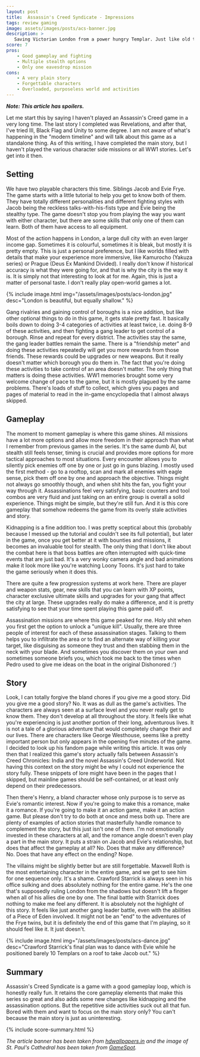 ```yaml
---
layout: post
title:  Assassin's Creed Syndicate - Impressions
tags: review gaming
image: assets/images/posts/acs-banner.jpg
description: >
   Saving Victorian London from a power hungry Templar. Just like old times.
score: 7
pros:
    - Good gameplay and fighting
    - Multiple stealth options
    - Only one eavesdrop mission
cons:
    - A very plain story
    - Forgettable characters
    - Overloaded, purposeless world and activities
---
```


***Note: This article has spoilers.***

Let me start this by saying I haven't played an Assassin's Creed game in a very long time. The last story I completed was Revelations, and after that, I've tried III, Black Flag and Unity to some degree. I am not aware of what's happening in the "modern timeline" and will talk about this game as a standalone thing. As of this writing, I have completed the main story, but I haven't played the various character side missions or all WW1 stories. Let's get into it then.

## Setting

We have two playable characters this time. Siblings Jacob and Evie Frye. The game starts with a little tutorial to help you get to know both of them. They have totally different personalities and different fighting styles with Jacob being the reckless talks-with-his-fists type and Evie being the stealthy type. The game doesn't stop you from playing the way you want with either character, but there are some skills that only one of them can learn. Both of them have access to all equipment.

Most of the action happens in London, a large dull city with an even larger income gap. Sometimes it is colourful, sometimes it is bleak, but mostly it is pretty empty. This is just a personal preference, but I like worlds filled with details that make your experience more immersive, like Kamurocho (Yakuza series) or Prague (Deus Ex Mankind Divided). I really don't know if historical accuracy is what they were going for, and that is why the city is the way it is. It is simply not that interesting to look at for me. Again, this is just a matter of personal taste. I don't really play open-world games a lot.

{% include image.html img="/assets/images/posts/acs-london.jpg" desc="London is beautiful, but equally shallow." %}

Gang rivalries and gaining control of boroughs is a nice addition, but like other optional things to do in this game, it gets stale pretty fast. It basically boils down to doing 3-4 categories of activities at least twice, i.e. doing 8-9 of these activities, and then fighting a gang leader to get control of a borough. Rinse and repeat for every district. The activities stay the same, the gang leader battles remain the same. There is a "friendship meter" and doing these activities repeatedly will get you more rewards from those friends. These rewards could be upgrades or new weapons. But it really doesn't matter which borough you do them in. The fact that you're doing these activities to take control of an area doesn't matter. The only thing that matters is doing these activities. WW1 memories brought some very welcome change of pace to the game, but it is mostly plagued by the same problems. There's loads of stuff to collect, which gives you pages and pages of material to read in the in-game encyclopedia that I almost always skipped.

## Gameplay

The moment to moment gameplay is where this game shines. All missions have a lot more options and allow more freedom in their approach than what I remember from previous games in the series. It's the same dumb AI, but stealth still feels tenser, timing is crucial and provides more options for more tactical approaches to most situations. Every encounter allows you to silently pick enemies off one by one or just go in guns blazing. I mostly used the first method - go to a rooftop, scan and mark all enemies with eagle sense, pick them off one by one and approach the objective. Things might not always go smoothly though, and when shit hits the fan, you fight your way through it. Assassinations feel very satisfying, basic counters and tool combos are very fluid and just taking on an entire group is overall a solid experience. Things might be simple, but they're still fun. And it is this core gameplay that somehow redeems the game from its overly stale activities and story.

Kidnapping is a fine addition too. I was pretty sceptical about this (probably because I messed up the tutorial and couldn't see its full potential), but later in the game, once you get better at it with bounties and missions, it becomes an invaluable tool for stealth. The only thing that I don't like about the combat here is that boss battles are often interrupted with quick-time events that are just bad. It's a very wonky camera angle and bad animations make it look more like you're watching Loony Toons. It's just hard to take the game seriously when it does this.

There are quite a few progression systems at work here. There are player and weapon stats, gear, new skills that you can learn with XP points, character exclusive ultimate skills and upgrades for your gang that affect the city at large. These upgrades really do make a difference, and it is pretty satisfying to see that your time spent playing this game paid off.

Assassination missions are where this game peaked for me. Holy shit when you first get the option to unlock a "unique kill". Usually, there are three people of interest for each of these assassination stages. Talking to them helps you to infiltrate the area or to find an alternate way of killing your target, like disguising as someone they trust and then stabbing them in the neck with your blade. And sometimes you discover them on your own and sometimes someone briefs you, which took me back to the times when Pedro used to give me ideas on the boat in the original Dishonored :')

## Story

Look, I can totally forgive the bland chores if you give me a good story. Did you give me a good story? No. It was as dull as the game's activities. The characters are always seen at a surface level and you never really get to know them. They don't develop at all throughout the story. It feels like what you're experiencing is just another portion of their long, adventurous lives. It is not a tale of a glorious adventure that would completely change their and our lives. There are characters like George Westhouse, seems like a pretty important person but only appears in the opening five minutes of the game. I decided to look up his fandom page while writing this article. It was only then that I realized this game's story actually falls between Assassin's Creed Chronicles: India and the novel Assassin's Creed Underworld. Not having this context on the story might be why I could not experience the story fully. These snippets of lore might have been in the pages that I skipped, but mainline games should be self-contained, or at least only depend on their predecessors. 

Then there's Henry, a bland character whose only purpose is to serve as Evie's romantic interest. Now if you're going to make this a romance, make it a romance. If you're going to make it an action game, make it an action game. But please don't try to do both at once and mess both up. There are plenty of examples of action stories that masterfully handle romance to complement the story, but this just isn't one of them. I'm not emotionally invested in these characters at all, and the romance angle doesn't even play a part in the main story. It puts a strain on Jacob and Evie's relationship, but does that affect the gameplay at all? No. Does that make any difference? No. Does that have any effect on the ending? Nope.

The villains might be slightly better but are still forgettable. Maxwell Roth is the most entertaining character in the entire game, and we get to see him for one sequence only. It's a shame. Crawford Starrick is always seen in his office sulking and does absolutely nothing for the entire game. He's the one that's supposedly ruling London from the shadows but doesn't lift a finger when all of his allies die one by one. The final battle with Starrick does nothing to make me feel any different. It is absolutely not the highlight of this story. It feels like just another gang leader battle, even with the abilities of a Piece of Eden involved. It might not be an "end" to the adventures of the Frye twins, but it is definitely the end of this game that I'm playing, so it should feel like it. It just doesn't.

{% include image.html img="/assets/images/posts/acs-dance.jpg" desc="Crawford Starrick's final plan was to dance with Evie while he positioned barely 10 Templars on a roof to take Jacob out." %}

## Summary

Assassin's Creed Syndicate is a game with a good gameplay loop, which is honestly really fun. It retains the core gameplay elements that make this series so great and also adds some new changes like kidnapping and the assassination options. But the repetitive side activities suck out all that fun. Bored with them and want to focus on the main story only? You can't because the main story is just as uninteresting.

{% include score-summary.html %}


*The article banner has been taken from [hdwallpapers.in](https://www.hdwallpapers.in/assassins_creed_syndicate-wallpapers.html) and the image of St. Paul's Cathedral has been taken from [GameSpot](https://www.gamespot.com/assassins-creed-syndicate/images/).*